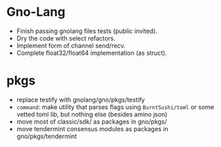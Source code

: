 # Gno-Lang
  * Finish passing gnolang files tests (public invited).
  * Dry the code with select refactors.
  * Implement form of channel send/recv.
  * Complete float32/float64 implementation (as struct).

# pkgs
  * replace testify with gnolang/gno/pkgs/testify
  * `command`: make utility that parses flags using `BurntSushi/toml` or some vetted toml lib, but nothing else (besides amino json)
  * move most of classic/sdk/ as packages in gno/pkgs/
  * move tendermint consensus modules as packages in gno/pkgs/tendermint
